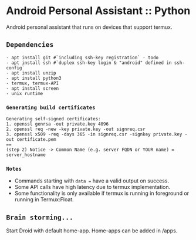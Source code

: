 # Android Personal Assistant :: Python
Android personal assistant that runs on devices that support termux.


## `Dependencies`
``` monospace
- apt install git #`including ssh-key registration` - todo
- apt install ssh #`duplex ssh-key login & "android" defined in ssh-config`
- apt install unzip
- apt install python3
- termux, termux-API
- apt install screen
- unix runtime
```

### `Generating build certificates`
```
Generating self-signed certificates:
1. openssl genrsa -out private.key 4096
2. openssl req -new -key private.key -out signreq.csr
3. openssl x509 -req -days 365 -in signreq.csr -signkey private.key -out certificate.pem
==
(step 2) Notice -> Common Name (e.g. server FQDN or YOUR name) = server_hostname
```

### `Notes`
- Commands starting with `data =` have a valid output on success.
- Some API calls have high latency due to termux implementation.
- Some functionality is only available if termux is running in foreground or running in Termux:Float.

## `Brain storming...`
Start Droid with default home-app. Home-apps can be added in /apps.
